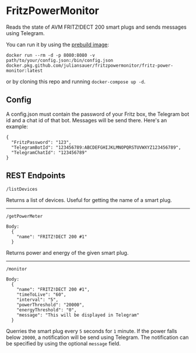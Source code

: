 # FritzPowerMonitor
Reads the state of AVM FRITZ!DECT 200 smart plugs and sends messages using Telegram.

You can run it by using the [prebuild image](https://github.com/JulianSauer/FritzPowerMonitor/packages/674815):
```
docker run --rm -d -p 8080:8080 -v path/to/your/config.json:/bin/config.json docker.pkg.github.com/juliansauer/fritzpowermonitor/fritz-power-monitor:latest
```

or by cloning this repo and running `docker-compose up -d`.

## Config
A config.json must contain the password of your Fritz box, the Telegram bot id and a chat id of that bot. Messages will be send there. Here's an example:
```
{
  "FritzPassword": "123",
  "TelegramBotId": "123456789:ABCDEFGHIJKLMNOPQRSTUVWXYZ123456789",
  "TelegramChatId": "123456789"
}
```

## REST Endpoints
```
/listDevices
```
Returns a list of devices. Useful for getting the name of a smart plug.

---

```
/getPowerMeter

Body:
  {
    "name": "FRITZ!DECT 200 #1"
  }
```
Returns power and energy of the given smart plug.

---

```
/monitor

Body:
  {
    "name": "FRITZ!DECT 200 #1",
    "timeToLive": "60",
    "interval": "5",
    "powerThreshold": "20000",
    "energyThreshold": "0",
    "message": "This will be displayed in Telegram"
  }
```

Querries the smart plug every `5` seconds for `1` minute. If the power falls below `20000`, a notification will be send using Telegram. The notification can be specified by using the optional `message` field.

